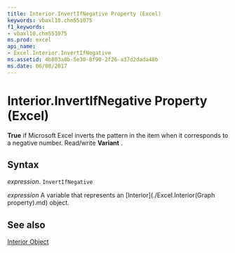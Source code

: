 ```yaml
---
title: Interior.InvertIfNegative Property (Excel)
keywords: vbaxl10.chm551075
f1_keywords:
- vbaxl10.chm551075
ms.prod: excel
api_name:
- Excel.Interior.InvertIfNegative
ms.assetid: 4b803a8b-5e30-8f90-2f26-a37d2dada48b
ms.date: 06/08/2017
---
```



# Interior.InvertIfNegative Property (Excel)

 **True** if Microsoft Excel inverts the pattern in the item when it corresponds to a negative number. Read/write **Variant** .


## Syntax

 _expression_. `InvertIfNegative`

 _expression_ A variable that represents an [Interior](./Excel.Interior(Graph property).md) object.


## See also


[Interior Object](Excel.Interior(objec).md)

